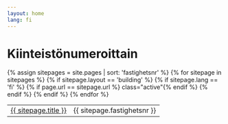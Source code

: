 ```yaml
---
layout: home
lang: fi
---
```

# Kiinteistönumeroittain
<table>
  {% assign sitepages = site.pages | sort: 'fastighetsnr' %}
  {% for sitepage in sitepages %}
    {% if sitepage.layout == 'building' %}
      {% if sitepage.lang == 'fi' %}
        {% if page.url == sitepage.url %} class="active"{% endif %}
          <tr><td>
          <a href="{{ sitepage.url }}">{{ sitepage.title }}</a>
          </td><td>
          {{ sitepage.fastighetsnr }}
          </td>
          </tr>
       {% endif %}
    {% endif %}
  {% endfor %}
</table>
